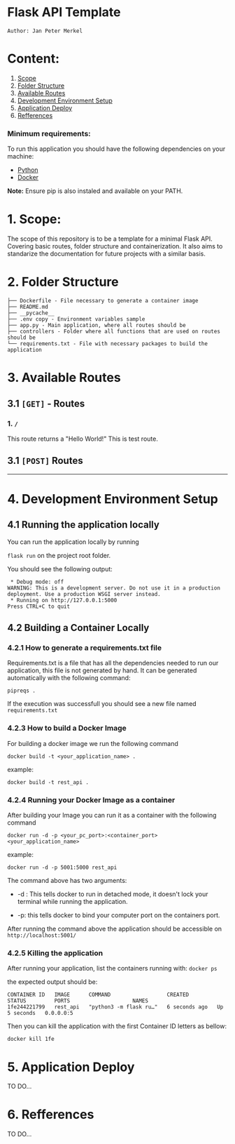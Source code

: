 # Flask API Template
`Author: Jan Peter Merkel `

# Content:
  1. [Scope](#1-scope)
  2. [Folder Structure](#2-folder-structure)
  3. [Available Routes](#3-available-routes)
  4. [Development Environment Setup](#4-development-environment-setup)
  5. [Application Deploy](#5-application-deploy)
  6. [Refferences](#6-refferences)

### Minimum requirements:
To run this application you should have the following dependencies on your machine:
 - [Python](https://www.python.org/downloads/)
 - [Docker](https://www.docker.com/products/docker-desktop/)

 **Note:** Ensure pip is also instaled and available on your PATH.



# 1. Scope:
The scope of this repository is to be a template for a minimal Flask API. Covering basic routes, folder structure and containerization.
It also aims to standarize the documentation for future projects with a similar basis.

# 2. Folder Structure

```
├── Dockerfile - File necessary to generate a container image
├── README.md
├── __pycache__
├── .env copy - Environment variables sample
├── app.py - Main application, where all routes should be
├── controllers - Folder where all functions that are used on routes should be
└── requirements.txt - File with necessary packages to build the application
```


# 3. Available Routes

## 3.1 `[GET]` - Routes
### 1. `/`
This route returns a "Hello World!"
This is test route.

## 3.1 `[POST]` Routes
---

# 4. Development Environment Setup

## 4.1 Running the application locally
You can run the application locally by running

 `flask run` on the project root folder.

You should see the following output:

```
 * Debug mode: off
WARNING: This is a development server. Do not use it in a production deployment. Use a production WSGI server instead.
 * Running on http://127.0.0.1:5000
Press CTRL+C to quit
```
## 4.2 Building a Container Locally

### 4.2.1 How to generate a requirements.txt file
Requirements.txt is a file that has all the dependencies needed to run our application, this file is not generated by hand. It can be generated automatically with the following command:

`pipreqs .`

If the execution was successfull you should see a new file named `requirements.txt`

### 4.2.3 How to build a Docker Image
For building a docker image we run the following command

`docker build -t <your_application_name> .`

example:

`docker build -t rest_api .`

### 4.2.4 Running your Docker Image as a container
After building your Image you can run it as a container with the following command

`docker run -d -p <your_pc_port>:<container_port> <your_application_name>`

example:

`docker run -d -p 5001:5000 rest_api`

The command above has two arguments:

 - -d : This tells docker to run in detached mode, it doesn't lock your terminal while running the application.

 - -p: this tells docker to bind your computer port on the containers port.

 After running the command above the application should be accessible on `http://localhost:5001/`

### 4.2.5 Killing the application
After running your application, list the containers running with:
`docker ps`

the expected output should be:

```
CONTAINER ID   IMAGE      COMMAND                  CREATED         STATUS         PORTS                    NAMES
1fe244221799   rest_api   "python3 -m flask ru…"   6 seconds ago   Up 5 seconds   0.0.0.0:5
```

Then you can kill the application with the first Container ID letters as bellow:

`docker kill 1fe`





# 5. Application Deploy
TO DO...

# 6. Refferences
TO DO...

